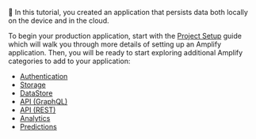 👏 In this tutorial, you created an application that persists data both locally on the device and in the cloud. 

To begin your production application, start with the [Project Setup](~/lib/project-setup/create-application.md) guide which will walk you through more details of setting up an Amplify application. Then, you will be ready to start exploring additional Amplify categories to add to your application:

- [Authentication](~/lib/auth/getting-started.md)
- [Storage](~/lib/storage/getting-started.md)
- [DataStore](~/lib/datastore/getting-started.md)
- [API (GraphQL)](~/lib/graphqlapi/getting-started.md)
- [API (REST)](~/lib/restapi/getting-started.md)
- [Analytics](~/lib/analytics/getting-started.md)
- [Predictions](~/lib/predictions/getting-started.md)
